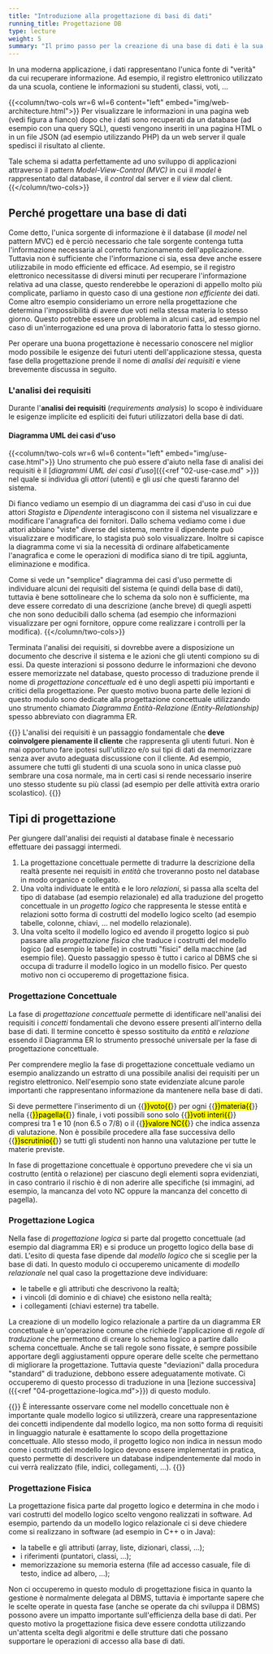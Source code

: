 ```yaml
---
title: "Introduzione alla progettazione di basi di dati"
running_title: Progettazione DB
type: lecture
weight: 5
summary: "Il primo passo per la creazione di una base di dati è la sua progettazione. Questa lezione discute le motivazioni e gli obiettivi della progettazione introducendo i tre livelli di progettazione: concettuale, logica e fisica."
---
```



In una moderna applicazione, i dati rappresentano l'unica fonte di "verità" da cui recuperare informazione. Ad esempio, il registro elettronico utilizzato da una scuola, contiene le informazioni su studenti, classi, voti, ... 

{{<column/two-cols wr=6 wl=6 content="left" embed="img/web-architecture.html">}}
Per visualizzare le informazioni in una pagina web (vedi figura a fianco) dopo che i dati sono recuperati da un database (ad esempio con una query SQL), questi vengono inseriti in una pagina HTML o in un file JSON (ad esempio utilizzando PHP) da un web server il quale spedisci il risultato al cliente.

Tale schema si adatta perfettamente ad uno sviluppo di applicazioni attraverso il pattern *Model-View-Control (MVC)* in cui il *model* è rappresentato dal database, il *control* dal server e il *view* dal client.
{{</column/two-cols>}}

## Perché progettare una base di dati
Come detto, l'unica sorgente di informazione è il database (il *model* nel pattern MVC) ed è perciò necessario che tale sorgente contenga tutta l'informazione necessaria al corretto funzionamento dell'applicazione. Tuttavia non è sufficiente che l'informazione ci sia, essa deve anche essere utilizzabile in modo efficiente ed efficace. Ad esempio, se il registro elettronico necessitasse di diversi minuti per recuperare l'informazione relativa ad una classe, questo renderebbe le operazioni di appello molto più complicate, parliamo in questo caso di una gestione *non efficiente* dei dati. Come altro esempio consideriamo un errore nella progettazione che determina l'impossibilità di avere due voti nella stessa materia lo stesso giorno. Questo potrebbe essere un problema in alcuni casi, ad esempio nel caso di un'interrogazione ed una prova di laboratorio fatta lo stesso giorno.

Per operare una buona progettazione è necessario conoscere nel miglior modo possibile le esigenze dei futuri utenti dell'applicazione stessa, questa fase della progettazione prende il nome di *analisi dei requisiti* e viene brevemente discussa in seguito.

### L'analisi dei requisiti
Durante l'**analisi dei requisiti** (*requirements analysis*) lo scopo è individuare le esigenze implicite ed espliciti dei futuri utilizzatori della base di dati.

#### Diagramma UML dei casi d'uso

{{<column/two-cols wr=6 wl=6 content="left" embed="img/use-case.html">}}
Uno strumento che può essere d'aiuto nella fase di analisi dei requisiti è il [*diagrammi UML dei casi d'uso*]({{<ref "02-use-case.md" >}}) nel quale si individua gli *attori* (utenti) e gli *usi* che questi faranno del sistema. 

Di fianco vediamo un esempio di un diagramma dei casi d'uso in cui due attori *Stagista* e *Dipendente* interagiscono con il sistema nel visualizzare e modificare l'anagrafica dei fornitori. Dallo schema vediamo come i due attori abbiano "viste" diverse del sistema, mentre il dipendente può visualizzare e modificare, lo stagista può solo visualizzare. Inoltre si capisce la diagramma come vi sia la necessità di ordinare alfabeticamente l'anagrafica e come le operazioni di modifica siano di tre tipiL aggiunta, eliminazione e modifica.

Come si vede un "semplice" diagramma dei casi d'uso permette di individuare alcuni dei requisiti del sistema (e quindi della base di dati), tuttavia è bene sottolineare che lo schema da solo non è sufficiente, ma deve essere corredato di una descrizione (anche breve) di quegli aspetti che non sono deducibili dallo schema (ad esempio che informazioni visualizzare per ogni fornitore, oppure come realizzare i controlli per la modifica). 
{{</column/two-cols>}}

Terminata l'analisi dei requisiti, si dovrebbe avere a disposizione un documento che descrive il sistema e le azioni che gli utenti compiono su di essi. Da queste interazioni si possono dedurre le informazioni che devono essere memorizzate nel database, questo processo di traduzione prende il nome di *progettazione concettuale* ed è uno degli aspetti più importanti e critici della progettazione. Per questo motivo buona parte delle lezioni di questo modulo sono dedicate alla progettazione concettuale utilizzando uno strumento chiamato *Diagramma Entità-Relazione (Entity-Relationship)* spesso abbreviato con diagramma ER.

{{<attention>}}
L'analisi dei requisiti è un passaggio fondamentale che **deve coinvolgere pienamente il cliente** che rappresenta gli utenti futuri. Non è mai opportuno fare ipotesi sull'utilizzo e/o sui tipi di dati da memorizzare senza aver avuto adeguata discussione con il cliente. Ad esempio, assumere che tutti gli studenti di una scuola sono in unica classe può sembrare una cosa normale, ma in certi casi si rende necessario inserire uno stesso studente su più classi (ad esempio per delle attività extra orario scolastico).
{{</attention>}}

## Tipi di progettazione
Per giungere dall'analisi dei requisti al database finale è necessario effettuare dei passaggi intermedi.
1. La progettazione concettuale permette di tradurre la descrizione della realtà presente nei requisiti in *entità* che troveranno posto nel database in modo organico e collegato.
2. Una volta individuate le entità e le loro *relazioni*, si passa alla scelta del tipo di database (ad esempio relazionale) ed alla traduzione del progetto concettuale in un *progetto logico* che rappresenta le stesse entità e relazioni sotto forma di costrutti del modello logico scelto (ad esempio tabelle, colonne, chiavi, ... nel modello relazionale).
3. Una volta scelto il modello logico ed avendo il progetto logico si può passare alla *progettazione fisica* che traduce i costrutti del modello logico (ad esempio le tabelle) in costrutti "fisici" della macchine (ad esempio file). Questo passaggio spesso è tutto i carico al DBMS che si occupa di tradurre il modello logico in un modello fisico. Per questo motivo non ci occuperemo di progettazione fisica.

### Progettazione Concettuale
La fase di *progettazione concettuale* permette di identificare nell'analisi dei requisiti i *concetti* fondamentali che devono essere presenti all'interno della base di dati. Il termine concetto è spesso sostituito da *entità* e *relazione* essendo il Diagramma ER lo strumento pressoché universale per la fase di progettazione concettuale.

Per comprendere meglio la fase di progettazione concettuale vediamo un esempio analizzando un estratto di una possibile analisi dei requisiti per un registro elettronico. Nell'esempio sono state evidenziate alcune parole importanti che rappresentano informazione da mantenere nella base di dati.

Si deve permettere l'inserimento di un {{<mark>}}voto{{</mark>}} per ogni {{<mark>}}materia{{</mark>}} nella {{<mark>}}pagella{{</mark>}} finale, i voti possibili sono solo {{<mark>}}voti interi{{</mark>}} compresi tra 1 e 10 (non 6.5 o 7/8) o il {{<mark>}}valore NC{{</mark>}} che indica assenza di valutazione. Non è possibile procedere alla fase successiva dello {{<mark>}}scrutinio{{</mark>}} se tutti gli studenti non hanno una valutazione per tutte le materie previste.

In fase di progettazione concettuale è opportuno prevedere che vi sia un costrutto (entità o relazione) per ciascuno degli elementi sopra evidenziati, in caso contrario il rischio è di non aderire alle specifiche (si immagini, ad esempio, la mancanza del voto NC oppure la mancanza del concetto di pagella).

### Progettazione Logica
Nella fase di *progettazione logica* si parte dal progetto concettuale (ad esempio dal diagramma ER) e si produce un progetto logico della base di dati. L'esito di questa fase dipende dal *modello logico* che si sceglie per la base di dati. In questo modulo ci occuperemo unicamente di *modello relazionale* nel qual caso la progettazione deve individuare:
* le tabelle e gli attributi che descrivono la realtà;
* i vincoli (di dominio e di chiave) che esistono nella realtà;
* i collegamenti (chiavi esterne) tra tabelle.

La creazione di un modello logico relazionale a partire da un diagramma ER concettuale è un'operazione comune che richiede l'applicazione di *regole di traduzione* che permettono di creare lo schema logico a partire dallo schema concettuale. Anche se tali regole sono fissate, è sempre possibile apportare degli aggiustamenti oppure operare delle scelte che permettano di migliorare la progettazione. Tuttavia queste "deviazioni" dalla procedura "standard" di traduzione, debbono essere adeguatamente motivate. Ci occuperemo di questo processo di traduzione in una [lezione successiva]({{<ref "04-progettazione-logica.md">}}) di questo modulo.

{{<observe>}}
È interessante osservare come nel modello concettuale non è importante quale modello logico si utilizzerà, creare una rappresentazione dei concetti indipendente dal modello logico, ma non sotto forma di requisiti in linguaggio naturale è esattamente lo scopo della progettazione concettuale. Allo stesso modo, il progetto logico non indica in nessun modo come i costrutti del modello logico devono essere implementati in pratica, questo permette di descrivere un database indipendentemente dal modo in cui verrà realizzato (file, indici, collegamenti, ...).
{{</observe>}}

### Progettazione Fisica
La progettazione fisica parte dal progetto logico e determina in che modo i vari costrutti del modello logico scelto vengono realizzati in software. Ad esempio, partendo da un modello logico relazionale ci si deve chiedere come si realizzano in software (ad esempio in C++ o in Java):
* la tabelle e gli attributi (array, liste, dizionari, classi, ...);
* i riferimenti (puntatori, classi, ...);
* memorizzazione su memoria esterna (file ad accesso casuale, file di testo, indice ad albero, ...);

Non ci occuperemo in questo modulo di progettazione fisica in quanto la gestione è normalmente delegata al DBMS, tuttavia è importante sapere che le scelte operate in questa fase (anche se operate da chi sviluppa il DBMS) possono avere un impatto importante sull'efficienza della base di dati. Per questo motivo la progettazione fisica deve essere condotta utilizzando un'attenta scelta degli algoritmi e delle strutture dati che possano supportare le operazioni di accesso alla base di dati.